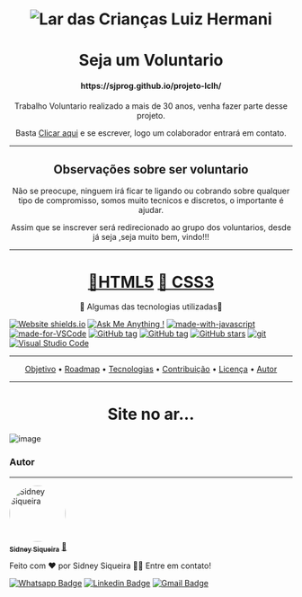 
<h1 align="center">
  <img alt="Lar das Crianças Luiz Hermani" title="#NextLevelWeek" src="https://scontent-gru2-2.xx.fbcdn.net/v/t39.30808-6/309435031_396713075989316_8069067162430689767_n.png?_nc_cat=105&ccb=1-7&_nc_sid=e3f864&_nc_ohc=ZlfnIa2VraUAX_XkrUW&_nc_ht=scontent-gru2-2.xx&oh=00_AfCI3nhodO01lmLbqCjLRvDLxPKIMHUDYchsDdG26bWVsw&oe=647284CF"/>
</h1>

<h1 align="center">Seja um Voluntario</h1> 
<h4 align="center">https://sjprog.github.io/projeto-lclh/</h4> 

<p align="center">Trabalho Voluntario realizado a mais de 30 anos, venha fazer parte desse projeto.</p>
<p align="center">Basta <a href="https://sjprog.github.io/projeto-lclh/">Clicar aqui</a> e se escrever, logo um colaborador entrará em contato.</p>

<hr>

<h2 align="center"> Observações sobre ser voluntario</h2>
<p align="center">Não se preocupe, ninguem irá ficar te ligando ou cobrando sobre qualquer tipo de compromisso, somos muito tecnicos e discretos, o importante é ajudar. </p>
<p align="center">Assim que se inscrever será redirecionado ao grupo dos voluntarios, desde já seja ,seja muito bem, vindo!!! </p>

<hr>

<h1 align="center">
    <a href="https://www.w3schools.com/html/default.asp">🔗HTML5</a>
    <a href="https://www.w3schools.com/css/">🔗 CSS3</a>
</h1>


<p align="center">🚀 Algumas das tecnologias utilizadas🚀</p>


[![Website shields.io](https://img.shields.io/website-up-down-green-red/http/shields.io.svg)](http://shields.io/)
[![Ask Me Anything !](https://img.shields.io/badge/Ask%20me-anything-1abc9c.svg)](https://GitHub.com/Naereen/ama)
[![made-with-javascript](https://img.shields.io/badge/Made%20with-JavaScript-1f425f.svg)](https://www.javascript.com)
[![made-for-VSCode](https://img.shields.io/badge/Made%20for-VSCode-1f425f.svg)](https://code.visualstudio.com/)
[![GitHub tag](https://img.shields.io/github/tag/Naereen/StrapDown.js.svg)](https://GitHub.com/Naereen/StrapDown.js/tags/)
[![GitHub tag](https://img.shields.io/github/tag/Naereen/StrapDown.js.svg)](https://GitHub.com/Naereen/StrapDown.js/tags/)
[![GitHub stars](https://img.shields.io/github/stars/Naereen/StrapDown.js.svg?style=social&label=Star&maxAge=2592000)](https://GitHub.com/Naereen/StrapDown.js/stargazers/)
[![git](https://img.shields.io/badge/--F05032?logo=git&logoColor=ffffff)](http://git-scm.com/)
[![Visual Studio Code](https://img.shields.io/badge/--007ACC?logo=visual%20studio%20code&logoColor=ffffff)](https://code.visualstudio.com/)

<hr>
<p align="center">
 <a href="#objetivo">Objetivo</a> •
 <a href="#roadmap">Roadmap</a> • 
 <a href="#tecnologias">Tecnologias</a> • 
 <a href="#contribuicao">Contribuição</a> • 
 <a href="#licenc-a">Licença</a> • 
 <a href="#autor">Autor</a>
</p>

<hr>

<h1 align="center"> Site no ar...</h1>

![image](https://github.com/sjprog/projeto-lclh/assets/92001069/57529f2a-d2c9-452e-bd4b-c347adbb3a28)


### Autor
---

<a href="https://www.linkedin.com/in/sidneysiqueira/">
 <img style="border-radius: 100%;" src="https://media.licdn.com/dms/image/C4D03AQFAWrqGgagmQg/profile-displayphoto-shrink_800_800/0/1653880708050?e=1690416000&v=beta&t=koBTMUJrhFqQA5Ai-1wxI41tkyAprsm_if-z0ZJVZzI" width="100px;" alt="Sidney Siqueira"/>
 <br />
 <sub><b>Sidney Siqueira</b></sub></a> <a href="https://www.linkedin.com/in/sidneysiqueira/" title="Linkedin">🚀</a>


Feito com ❤️ por Sidney Siqueira 👋🏽 Entre em contato!

[![Whatsapp Badge](https://img.shields.io/badge/61996618240-25D366?style=for-the-badge&logo=whatsapp&logoColor=white&link=https://bit.ly/WhatsSidney)](https://bit.ly/WhatsSidney)
[![Linkedin Badge](https://img.shields.io/badge/Sidney_Siqueira-0077B5?style=for-the-badge&logo=linkedin&logoColor=white&link=https://www.linkedin.com/in/tgmarinho/)](https://www.linkedin.com/in/sidneysiqueira/) 
[![Gmail Badge](https://img.shields.io/badge/sj.sidneyjunio@gmail.com-D14836?style=for-the-badge&logo=gmail&logoColor=white&link=mailto:sj.sidneyjunio@gmail.com)](mailto:sj.sidneyjunio@gmail.com)

